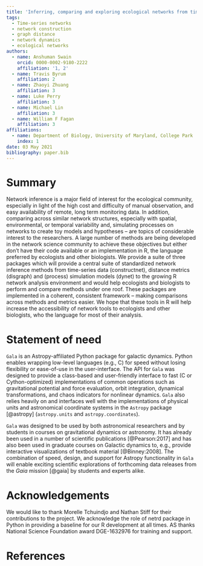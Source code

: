 ```yaml
---
title: 'Inferring, comparing and exploring ecological networks from time-series data through R packages constructnet, disgraph and dynet'
tags:
  - Time-series networks
  - network construction
  - graph distance
  - network dynamics
  - ecological networks
authors:
  - name: Anshuman Swain
    orcid: 0000-0002-9180-2222
    affiliation: '1, 2'
  - name: Travis Byrum
    affiliation: 2
  - name: Zhaoyi Zhuang
    affiliation: 3
  - name: Luke Perry
    affiliation: 3
  - name: Michael Lin
    affiliation: 3
  - name: William F Fagan
    affiliation: 3
affiliations:
  - name: Department of Biology, University of Maryland, College Park
    index: 1
date: 03 May 2021
bibliography: paper.bib
---
```


# Summary

Network inference is a major field of interest for the ecological community, especially in light of the high cost and difficulty of manual observation, and easy availability of remote, long term monitoring data. In addition, comparing across similar network structures, especially with spatial, environmental, or temporal variability and, simulating processes on networks to create toy models and hypotheses – are topics of considerable interest to the researchers.
A large number of methods are being developed in the network science community to achieve these objectives but either don’t have their code available or an implementation in R, the language preferred by ecologists and other biologists.
We provide a suite of three packages which will provide a central suite of standardized network inference methods from time-series data (constructnet), distance metrics (disgraph) and (process) simulation models (dynet) to the growing R network analysis environment and would help ecologists and biologists to perform and compare methods under one roof.
These packages are implemented in a coherent, consistent framework – making comparisons across methods and metrics easier. We hope that these tools in R will help increase the accessibility of network tools to ecologists and other biologists, who the language for most of their analysis.

# Statement of need

`Gala` is an Astropy-affiliated Python package for galactic dynamics. Python
enables wrapping low-level languages (e.g., C) for speed without losing
flexibility or ease-of-use in the user-interface. The API for `Gala` was
designed to provide a class-based and user-friendly interface to fast (C or
Cython-optimized) implementations of common operations such as gravitational
potential and force evaluation, orbit integration, dynamical transformations,
and chaos indicators for nonlinear dynamics. `Gala` also relies heavily on and
interfaces well with the implementations of physical units and astronomical
coordinate systems in the `Astropy` package [@astropy] (`astropy.units` and
`astropy.coordinates`).

`Gala` was designed to be used by both astronomical researchers and by
students in courses on gravitational dynamics or astronomy. It has already been
used in a number of scientific publications [@Pearson:2017] and has also been
used in graduate courses on Galactic dynamics to, e.g., provide interactive
visualizations of textbook material [@Binney:2008]. The combination of speed,
design, and support for Astropy functionality in `Gala` will enable exciting
scientific explorations of forthcoming data releases from the _Gaia_ mission
[@gaia] by students and experts alike.

# Acknowledgements

We would like to thank Morelle Tchuindjo and Nathan Stiff for their contributions to the project. We
acknowledge the role of netrd package in Python in providing a baseline for our R development at all
times. AS thanks National Science Foundation award DGE-1632976 for training and support.

# References
